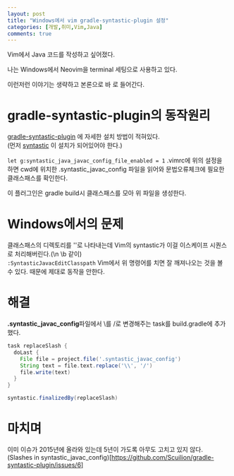 ```yaml
---
layout: post
title: "Windows에서 vim gradle-syntastic-plugin 설정"
categories: [개발,취미,Vim,Java]
comments: true
---
```

Vim에서 Java 코드를 작성하고 싶어졌다.

나는 Windows에서 Neovim을 terminal 세팅으로 사용하고 있다. 

이런저런 이야기는 생략하고 본론으로 바 로 들어간다.  

# gradle-syntastic-plugin의 동작원리
[gradle-syntastic-plugin](https://github.com/Scuilion/gradle-syntastic-plugin) 에 자세한 설치 방법이 적혀있다.  
(먼저 [syntastic](https://github.com/vim-syntastic/syntastic) 이 설치가 되어있어야 한다.)

```let g:syntastic_java_javac_config_file_enabled = 1```
.vimrc에 위의 설정을 하면 cwd에 위치한 .syntastic_javac_config 파일을 읽어와 문법오류체크에 필요한 클래스패스를 확인한다.  

이 플러그인은 gradle build시 클래스패스를 모아 위 파일을 생성한다.  

# Windows에서의 문제
클래스패스의 디렉토리를 '\'로 나타내는데 Vim의 syntastic가 이걸 이스케이프 시퀀스로 처리해버린다.(\n \b 같이)  
```:SyntasticJavacEditClasspath```
Vim에서 위 명령어를 치면 잘 깨져나오는 것을 볼 수 있다. 
때문에 제대로 동작을 안한다.  

# 해결
**.syntastic_javac_config**파일에서 \를 /로 변경해주는 task를 build.gradle에 추가했다.  

```groovy
task replaceSlash {
  doLast {
    File file = project.file('.syntastic_javac_config')
    String text = file.text.replace('\\', '/')
    file.write(text)
  }
}

syntastic.finalizedBy(replaceSlash)
```

# 마치며
이미 이슈가 2015년에 올라와 있는데 5년이 가도록 아무도 고치고 있지 않다.  
(Slashes in syntastic_javac_config)[https://github.com/Scuilion/gradle-syntastic-plugin/issues/6]

